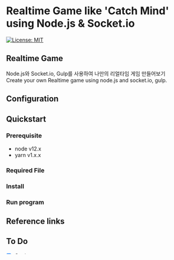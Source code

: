 # Realtime Game like 'Catch Mind' using Node.js & Socket.io

[![License: MIT](https://img.shields.io/badge/License-MIT-yellow.svg)](https://opensource.org/licenses/MIT)

## Realtime Game

Node.js와 Socket.io, Gulp를 사용하여 나만의 리얼타임 게임 만들어보기  
Create your own Realtime game using node.js and socket.io, gulp.

## Configuration

## Quickstart

### Prerequisite

- node v12.x
- yarn v1.x.x

### Required File

### Install

### Run program

## Reference links

## To Do

- [x] Setting

1. yarn init
2. yarn add nodemon
3. yarn add express
4. yarn add socket.io
5. server.js 파일 생성
6. yarn add @babel/node
7. yarn add @babel/{core,preset-env}
8. .babelrc 파일 생성

- [x] Server
- [x] Pug
- [x] Static
- [x] ESLint
- [x] Socket IO

```
"scripts": {
    "dev:server": "nodemon --exec babel-node src/server.js"
  }
```

9. yarn dev:server 실행
10. yarn add morgan

## License

[MIT License](http://khuhub.khu.ac.kr/2017110267/myYoutube/blob/master/LICENSE)

## Contact

이용하시다가 궁금한 점이 있으시면 이쪽으로 연락 부탁드립니다.  
강연욱 - rokkyw@khu.ac.kr / rokkyw@naver.com
